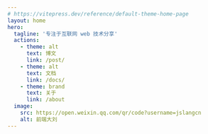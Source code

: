 ```yaml
---
# https://vitepress.dev/reference/default-theme-home-page
layout: home
hero:
  tagline: '专注于互联网 web 技术分享'
  actions:
    - theme: alt
      text: 博文
      link: /post/
    - theme: alt
      text: 文档
      link: /docs/
    - theme: brand
      text: 关于
      link: /about
  image:
    src: https://open.weixin.qq.com/qr/code?username=jslangcn
    alt: 前端大刘
---
```


<style scoped>
:root {
  --vp-home-hero-name-color: transparent;
  --vp-home-hero-name-background: -webkit-linear-gradient(120deg, #bd34fe 30%, #41d1ff);

  --vp-home-hero-image-background-image: linear-gradient(-45deg, #bd34fe 50%, #47caff 50%);
  --vp-home-hero-image-filter: blur(44px);
}
</style>
